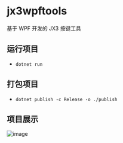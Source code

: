 # jx3wpftools
 基于 WPF 开发的 JX3 按键工具

## 运行项目  
- `dotnet run`  

## 打包项目  
- `dotnet publish -c Release -o ./publish`  

## 项目展示  
![image](https://github.com/Cassianvale/jx3wpftools/raw/main/Resource/img/home.png)  
